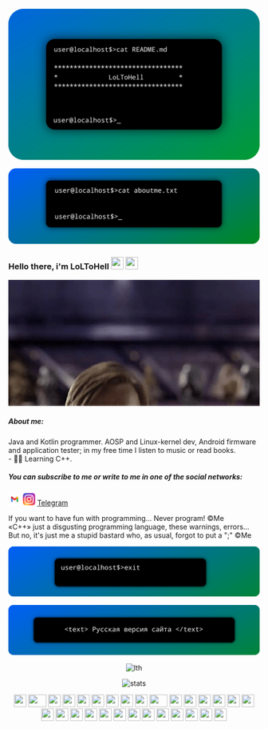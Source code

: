 <html lang="en">
   <body background="assets/images/background.jpg">
  <p align="center"> <img src="assets/images/loltohell.png" alt="me!"/></p>
  <p align="center"> <img src="assets/images/aboutme.png" alt="aboutme"/></p>
 <h3> Hello there, i'm LoLToHell <img src="https://cultofthepartyparrot.com/flags/hd/russiaparrot.gif" width="25" height="25"/> <img src="https://cultofthepartyparrot.com/guests/cursedparrot.gif" width="25" height="25"/></h3> 
<p align="center"><img src="assets/gif/obi.gif" alt="Hello" /></p>
<h5> About me: </h5>
Java and Kotlin programmer. AOSP and Linux-kernel dev, Android firmware and application tester; in my free time I listen to music or read books. <br>
- 🧑‍💻 Learning C++. <br>
<h5> You can subscribe to me or write to me in one of the social networks: </h5>
<a href="mailto:grinvaald@gmail.com" target="_blank" rel="noopener noreferrer"><img src="assets/social/gmail-logo.png" width="25" height="25" alt="Gmail"></a>
<a href="https://instagram.com/grinvaald"><img src="assets/social/insta-logo.svg.webp" width="25" height="25" alt="instagram"></a>
<a href="https://t.me/loltohell" class="icon brands telegram"><span class="label">Telegram</span></a>


If you want to have fun with programming... Never program! ©Me <br>
«C++» just a disgusting programming language, these warnings, errors... But no, it's just me a stupid bastard who, as usual, forgot to put a ";" ©Me <br>
<p align="center"> <img src="assets/images/end.png" alt="end" /> </p>
<a href="https://loltohell.github.io/ru"><img src="assets/images/ru.png" alt="russian"></a><br>



<p align="center"> <img src="https://komarev.com/ghpvc/?username=loltohell&style=flat-square" alt="lth" /> </p>
<p align="center"> <img src="https://github-readme-stats.vercel.app/api?username=loltohell&bg_color=25,0095ff,00b018&title_color=fff&text_color=fff" alt="stats"/><br></p>
<div align="center">
    <img src="https://cultofthepartyparrot.com/parrots/hd/githubparrot.gif" width="25" height="25"/>
    <img src="https://cultofthepartyparrot.com/parrots/asyncparrot.gif" width="36" height="25"/>
    <img src="https://cultofthepartyparrot.com/parrots/exceptionallyfastparrot.gif" width="25" height="25"/>
    <img src="https://cultofthepartyparrot.com/parrots/hd/60fpsparrot.gif" width="25" height="25"/>
    <img src="https://cultofthepartyparrot.com/parrots/hd/jumpingparrot.gif" width="25" height="25"/>
    <img src="https://cultofthepartyparrot.com/parrots/hd/opensourceparrot.gif" width="25" height="25"/>
    <img src="https://cultofthepartyparrot.com/parrots/hd/dealwithitnowparrot.gif" width="25" height="25"/>
    <img src="https://cultofthepartyparrot.com/parrots/hd/hypnoparrotlight.gif" width="25" height="25"/>
    <img src="https://cultofthepartyparrot.com/parrots/databaseparrot.gif" width="25" height="25"/>
    <img src="https://cultofthepartyparrot.com/parrots/fixparrot.gif" width="36" height="25"/>
    <img src="https://cultofthepartyparrot.com/parrots/hd/laptop_parrot.gif" width="25" height="25"/>
    <img src="https://cultofthepartyparrot.com/parrots/hd/spinningparrot.gif" width="25" height="25"/>
    <img src="https://cultofthepartyparrot.com/parrots/hd/levitationparrot.gif" width="25" height="25"/>
    <img src="https://cultofthepartyparrot.com/parrots/hd/meldparrot.gif" width="25" height="25"/>
    <img src="https://cultofthepartyparrot.com/parrots/slomoparrot.gif" width="25" height="25"/>
    <img src="https://cultofthepartyparrot.com/parrots/hd/moonwalkingparrot.gif" width="25" height="25"/>
    <img src="https://cultofthepartyparrot.com/parrots/hd/stableparrot.gif" width="25" height="25"/>
    <img src="https://cultofthepartyparrot.com/parrots/hd/scienceparrot.gif" width="25" height="25"/>
    <img src="https://cultofthepartyparrot.com/parrots/hd/pirateparrot.gif" width="25" height="25"/>
    <img src="https://cultofthepartyparrot.com/parrots/hd/footballparrot.gif" width="25" height="25"/>
    <img src="https://cultofthepartyparrot.com/parrots/hd/illuminatiparrot.gif" width="25" height="25"/>
    <img src="https://cultofthepartyparrot.com/parrots/hd/hypnoparrotdark.gif" width="25" height="25"/>
    <img src="https://cultofthepartyparrot.com/parrots/hd/mustacheparrot.gif" width="25" height="25"/>
    <img src="https://cultofthepartyparrot.com/parrots/hd/quadparrot.gif" width="25" height="25"/>
    <img src="https://cultofthepartyparrot.com/parrots/hd/sithparrot.gif" width="25" height="25" />
    <img src="https://cultofthepartyparrot.com/parrots/hd/evilparrot.gif" width="25" height="25" />
    <img src="https://cultofthepartyparrot.com/parrots/hd/norwegianblueparrot.gif" width="25" height="25" />
    <img src="https://cultofthepartyparrot.com/parrots/hd/daftpunkparrot.gif" width="25" height="25" />
    <img src="https://cultofthepartyparrot.com/guests/hd/dogeparrot.gif" width="25" height="25" />
 </div>
   </body>
</html>
